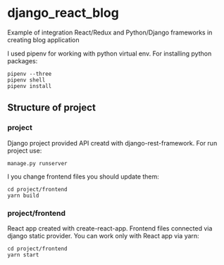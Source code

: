 # django_react_blog

Example of integration React/Redux and Python/Django frameworks in creating blog application

I used pipenv for working with python virtual env. For installing python packages:

```
pipenv --three
pipenv shell
pipenv install
```

## Structure of project

### project

Django project provided API creatd with django-rest-framework.
For run project use:
```
manage.py runserver
```
I you change frontend files you should update them:
```
cd project/frontend
yarn build
```

### project/frontend

React app created with create-react-app. Frontend files connected via django static provider.
You can work only with React app via yarn:
```
cd project/frontend
yarn start
```
